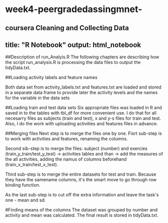 # week4-peergradedassingmnet-
coursera Cleaning and Collecting Data
---
title: "R Notebook"
output: html_notebook
---

##Description of run_Analyis.R
The following chapters are describing how the script run_analysis.R is processing the data files to output the tidyData.txt.



##Loading activity labels and feature names

Both data set from activity_labels.txt and features.txt are loaded and stored in a separate data frame to provide later the activity levels and the names for the variable in the data sets

##Loading train and test data sets
Six appropriate files was loaded in R and saved  in to the tables with tbl_df for more convenient use. I do that for all necesarry files as subjects (train and test), x and y-s files for train and test. Also, I do the work with uploading activities  and features files in advance.


##Merging files
Next step is to merge the files one by one.
Fisrt sub-step is to work with activities and features, renaming the columns.

Second sib-step is to merge  the files: subject (number) and exercies (train_y_train/test_y_test) -> activities lables and than -> add the measures of the all activities, adding the namus of columns beforehand (train_x_train/test_x_test).

Third sub-step  is to merge the entire datasets for test and train. Because they have the samename columns, it's the smart move to go through row binding function.

As the last sub-step is to cut off the extra information and leave the task's one - mean and sd.

#Finding means of the columns
The dataset was grouped by number and activity and  mean was calculated. The final result is stored in tidyData.txt.


